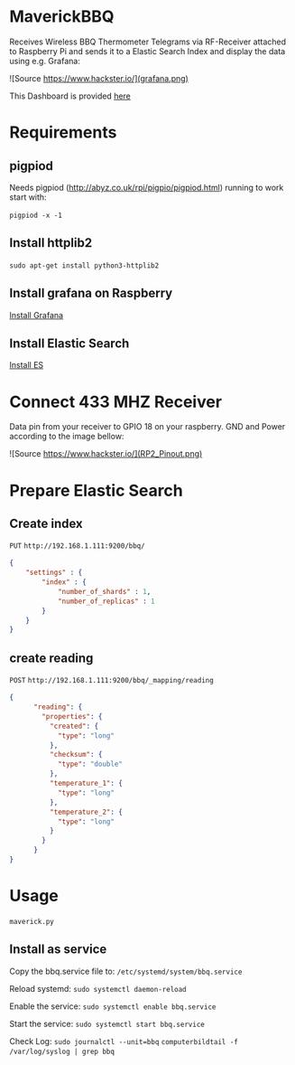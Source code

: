 # MaverickBBQ
Receives Wireless BBQ Thermometer Telegrams via RF-Receiver attached to Raspberry Pi and sends it to a Elastic Search Index and display the data using e.g. Grafana:

![Source https://www.hackster.io/](grafana.png)

This Dashboard is provided [here](grafana.json)

# Requirements

## pigpiod

Needs pigpiod (http://abyz.co.uk/rpi/pigpio/pigpiod.html) running to work
start with: 

`pigpiod -x -1`

## Install httplib2
`sudo apt-get install python3-httplib2`

## Install grafana on Raspberry

[Install Grafana](https://github.com/fg2it/grafana-on-raspberry)

## Install Elastic Search

[Install ES](http://www.erewhon-network.net/installation-of-selk-syslog-ng-elastichsearch-logstash-and-kibana-in-a-raspberry-pi3/)

# Connect 433 MHZ Receiver 

Data pin from your receiver to GPIO 18 on your raspberry. GND and Power according to the image bellow:

![Source https://www.hackster.io/](RP2_Pinout.png)

# Prepare Elastic Search

## Create index

`PUT`
`http://192.168.1.111:9200/bbq/`
```json
{
    "settings" : {
        "index" : {
            "number_of_shards" : 1, 
            "number_of_replicas" : 1
        }
    }
}
```

## create reading
`POST`
`http://192.168.1.111:9200/bbq/_mapping/reading`
```json
{
      "reading": {
        "properties": {
          "created": {
            "type": "long"
          },
          "checksum": {
            "type": "double"
          },
          "temperature_1": {
            "type": "long"
          },
          "temperature_2": {
            "type": "long"
          }
        }
      }
}
```

# Usage 
`maverick.py`

## Install as service

Copy the bbq.service file to:
`/etc/systemd/system/bbq.service`
 
Reload systemd: 
`sudo systemctl daemon-reload`
 
Enable the service:
`sudo systemctl enable bbq.service`

Start the service:
`sudo systemctl start bbq.service`

Check Log:
`sudo journalctl --unit=bbq`
`computerbildtail -f /var/log/syslog | grep bbq`


 
